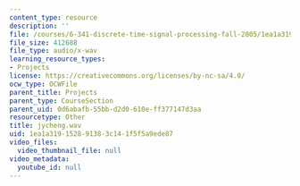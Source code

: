 ```yaml
---
content_type: resource
description: ''
file: /courses/6-341-discrete-time-signal-processing-fall-2005/1ea1a319152891383c141f5f5a9ede87_jycheng.wav
file_size: 412688
file_type: audio/x-wav
learning_resource_types:
- Projects
license: https://creativecommons.org/licenses/by-nc-sa/4.0/
ocw_type: OCWFile
parent_title: Projects
parent_type: CourseSection
parent_uid: 0d6abafb-55bb-d2d0-610e-ff377147d3aa
resourcetype: Other
title: jycheng.wav
uid: 1ea1a319-1528-9138-3c14-1f5f5a9ede87
video_files:
  video_thumbnail_file: null
video_metadata:
  youtube_id: null
---
```

